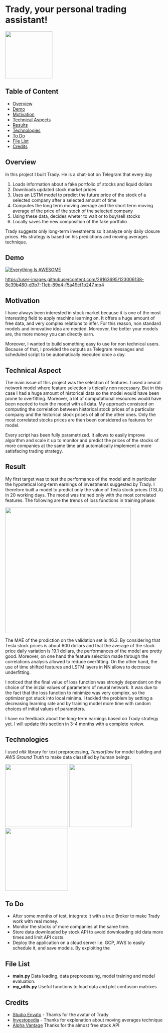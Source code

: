 # Trady, your personal trading assistant!

<img src="https://user-images.githubusercontent.com/29163695/122943420-4d840a00-d377-11eb-8bd4-d75d55a9aa28.png" height="150">


## Table of Content
  * [Overview](#overview)
  * [Demo](#demo)
  * [Motivation](#motivation)
  * [Technical Aspects](#technical-aspects)
  * [Results](#result)
  * [Technologies](#technologies)
  * [To Do](#to-do)
  * [File List](#file-list)
  * [Credits](#credits)


  
## Overview <a name="overview" />
In this project I built Trady. He is a chat-bot on Telegram that every day
1. Loads information about a fake portfolio of stocks and liquid dollars
2. Downloads updated stock market prices
3. Uses an LSTM model to predict the future price of the stock of a selected company after a selected amount of time
4. Computes the long term moving average and the short term moving average of the price of the stock of the selected company
5. Using these data, decides wheter to wait or to buy/sell stocks
6. Locally saves the new composition of the fake portfolio

Trady suggests only long-term investments so it analyze only daily closure prices. His strategy is based on his predictions and moving averages technique.

## Demo <a name="demo" />


[![Everything Is AWESOME](https://user-images.githubusercontent.com/29163695/123008937-1e43bc00-d3bc-11eb-98ee-744287abbf41.png)](https://user-images.githubusercontent.com/29163695/123006138-8c39b480-d3b7-11eb-89e4-f5a49cf1b247.mp4)


https://user-images.githubusercontent.com/29163695/123006138-8c39b480-d3b7-11eb-89e4-f5a49cf1b247.mp4


## Motivation <a name="motivation" />
I have always been interested in stock market because it is one of the most interesting field to apply machine learning on. It offers a huge amount of free data, and very complex relations to infer. For this reason, non standard models and innovative idea are needed. Moreover, the better your models are, the more money you can directly earn.

Moreover, I wanted to build something easy to use for non technical users. Because of that, I provided the outputs as Telegram messages and scheduled script to be automatically executed once a day. 

## Technical Aspect <a name="technical-aspects" />
The main issue of this project was the selection of features. I used a neural network model where feature selection is tipically non necessary. But in this case I had a huge amount of historical data so the model would have been prone to overfitting. Moreover, a lot of computational resources would have been needed to train the model with all data. My approach consisted on computing the correlation between historical stock prices of a particular company and the historical stock prices of all of the other ones. Only the most correlated stocks prices are then been considered as features for model. 

Every script has been fully parametrized. It allows to easily improve algorithm and scale it up to monitor and predict the prices of the stocks of more companies at the same time and automatically implement a more satisfacing trading strategy.

## Result <a name="result" />

My first target was to test the performance of the model and in particular the hypotetical long-term earnings of investments suggested by Trady. I therefore built a model to predict only the value of Tesla stock prices (TSLA) in 20 working days. The model was trained only with the most correlated features. The following are the trends of loss functions in training phase:

<img src="https://user-images.githubusercontent.com/29163695/122837527-84fda280-d2f4-11eb-9173-6aac0217c509.png" height="400">

The MAE of the prodiction on the validation set is 46.3. By considering that Tesla stock prices is about 600 dollars and that the average of the stock price daily variation is 19.1 dollars, the performances of the model are pretty good. Moreover, on one hand the feature selection made through the correlations analysis allowed to reduce overfitting. On the other hand, the use of time shifted features and LSTM layers in NN allows to decrease underfitting.

I noticed that the final value of loss function was strongly dependant on the choice of the inizial values of parameters of neural network. It was due to the fact that the loss function to minimize was very complex, so the optimizer got stuck into local minima. I tackled the problem by setting a decreasing learning rate and by training model more time with random choices of initial values of parameters.


I have no feedback about the long-term earnings based on Trady strategy yet. I will update this section in 3-4 months with a complete review.


## Technologies <a name="technologies" />
I used *nltk* library for text preprocessing, *Tensorflow* for model building and *AWS Ground Truth* to make data classified by human beings.

<img src="https://user-images.githubusercontent.com/29163695/122077900-726b0100-cdfc-11eb-90d4-9e45d3a3f53f.png" height="200">
<img src="https://user-images.githubusercontent.com/29163695/122078058-94fd1a00-cdfc-11eb-93d4-fe4159a0675a.png" height="200">
<img src="https://user-images.githubusercontent.com/29163695/122078294-c675e580-cdfc-11eb-95d6-bdd137cf2847.png" height="200">


## To Do <a name="to-do" />
* After some months of test, integrate it with a true Broker to make Trady work with real money.
* Monitor the stocks of more companies at the same time.
* Store data downloaded by stock API to avoid downloading old data more times and limit API costs.
* Deploy the application on a cloud server i.e. GCP, AWS to easily schedule it, and save models. By exploiting the 

## File List <a name="file-list" />
* **main.py** Data loading, data preprocessing, model training and model evaluation.
* **my_utils.py** Useful functions to load data and plot confusion matrixes

## Credits <a name="credits" />
* [Studio Envato](https://studio.envato.com/explore/caricatures-cartoon-design/133-mascot-and-character-design?per=1000) - Thanks for the avatar of Trady
* [Investopedia](https://www.investopedia.com/articles/active-trading/052014/how-use-moving-average-buy-stocks.asp) - Thanks for explenation about moving averages technique
* [Alpha Vantage](https://www.alphavantage.co/) Thanks for the almost free stock API
